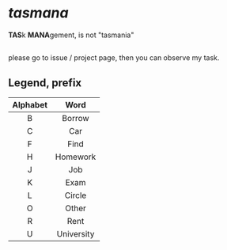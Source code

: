 # *tasmana*
**TAS**k **MANA**gement, is not "tasmania"
##
please go to issue / project page, then you can observe my task.
##
## Legend, prefix
|Alphabet|Word|
|:-:|:-:|
|B|Borrow|
|C|Car|
|F|Find|
|H|Homework|
|J|Job|
|K|Exam|
|L|Circle|
|O|Other|
|R|Rent|
|U|University|
